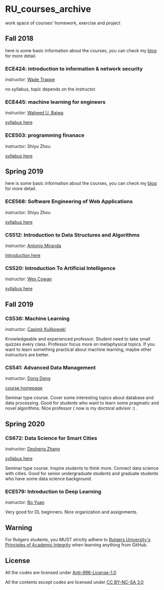 # RU_courses_archive

work space of courses' homework, exercise and project

## Fall 2018

here is some basic information about the courses, you can check my [blog](https://ciuji.me/blog/#/posts/17) for more detail.

### ECE424: introduction to information & network security

instructor: [Wade Trappe](https://www.wadetrappe.com/)

no syllabus, topic depends on the instructor.

### ECE445: machine learning for engineers

instructor: [Waheed U. Bajwa](http://www.inspirelab.us/people/)

[syllabus here](https://github.com/ciuji/RU_courses_archive/blob/master/ECE445_MachineLearningForENGG/ECE445_Syllabus.pdf)

### ECE503: programming finanace

instructor: Shiyu Zhou

[syllabus here](https://www.ece.rutgers.edu/~szhou/503/503.html)

## Spring 2019

here is some basic information about the courses, you can check my [blog](https://ciuji.me/blog/#/posts/21) for more detail.

### ECE568: Software Engineering of Web Applications

instructor: Shiyu Zhou

[syllabus here](https://www.ece.rutgers.edu/~szhou/568/568.html)

### CS512: Introduction to Data Structures and Algorithms

instructor: [Antonio Miranda](https://www.cs.rutgers.edu/~am2073/)

[Introduction here](https://www.cs.rutgers.edu/courses/introduction-to-data-structures-and-algorithms)

### CS520: Introduction To Artificial Intelligence

instructor: [Wes Cowan](https://www.cs.rutgers.edu/~cwcowan/)

[syllabus here](https://www.cs.rutgers.edu/~cwcowan/Intro_to_AI_Syllabus.pdf)

## Fall 2019

### CS536: Machine Learning

instructor: [Casimir Kulikowski](https://www.cs.rutgers.edu/~kulikows/)

Knowledgeable and experienced professor. Student need to take small quizzes every class. Professor focus more on metaphysical topics. If you want to learn something practical about machine learning, maybe other instructors are better.

### CS541: Advanced Data Management

instructor: [Dong Deng](https://www.cs.rutgers.edu/~dd903/)

[course homepage](https://rutgers-db.github.io/cs541-fall19/)

Seminar type course. Cover some interesting topics about database and data processing. Good for students who want to learn some pragmatic and novel algorithms. Nice professor ( now is my doctoral advisor :) .

## Spring 2020

### CS672: Data Science for Smart Cities

instructor: [Desheng Zhang](https://www.cs.rutgers.edu/~dz220/)

[syllabus here](https://www.cs.rutgers.edu/~dz220/CS672S2020/home.html)

Seminar type course. Inspire students to think more. Connect data science with cities. Good for senior undergraduate students and graduate students who have some data science background.

### ECE579: Introduction to Deep Learning

instructor: [Bo Yuan](https://sites.google.com/site/boyuaneecs/)

Very good for DL beginners. Nice organization and assignments.

## Warning

For Rutgers students, you MUST strictly adhere to [Rutgers University's Principles of Academic Integrity](http://academicintegrity.rutgers.edu/academic-integrity-at-rutgers/)
when learning anything from GitHub.

## License

All the codes are licensed under [Anti-996-License-1.0](https://github.com/996icu/996.ICU/blob/master/LICENSE)

All the contents except codes are licensed under [CC BY-NC-SA 3.0](https://creativecommons.org/licenses/by-nc-sa/3.0/)

